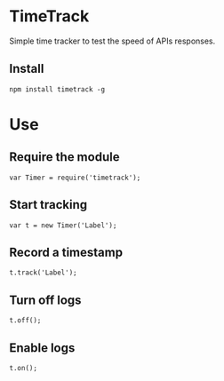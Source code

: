 TimeTrack
=========

Simple time tracker to test the speed of APIs responses.

Install
-------

	npm install timetrack -g

Use
===

Require the module
------------------

	var Timer = require('timetrack');

Start tracking
--------------
	var t = new Timer('Label');

Record a timestamp
------------------
	t.track('Label');

Turn off logs
-------------
	t.off();

Enable logs
-----------
	t.on();